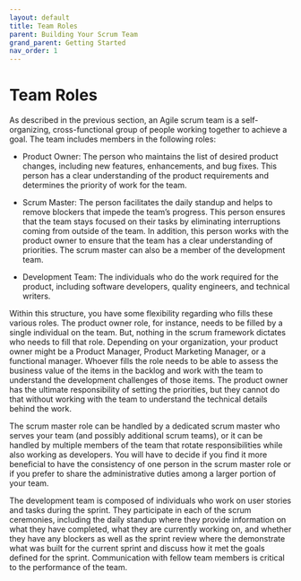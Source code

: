 ```yaml
---
layout: default
title: Team Roles
parent: Building Your Scrum Team
grand_parent: Getting Started
nav_order: 1
---
```


# Team Roles

As described in the previous section, an Agile scrum team is a self-organizing, cross-functional group of people working together to achieve a goal. 
The team includes members in the following roles:

*	Product Owner: The person who maintains the list of desired product changes, including new features, enhancements, and bug fixes. 
This person has a clear understanding of the product requirements and determines the priority of work for the team.

*	Scrum Master: The person facilitates the daily standup and helps to remove blockers that impede the team’s progress. This person ensures that the 
team stays focused on their tasks by eliminating interruptions coming from outside of the team. In addition, this person works with the product 
owner to ensure that the team has a clear understanding of priorities. The scrum master can also be a member of the development team.

*	Development Team: The individuals who do the work required for the product, including software developers, quality engineers, and technical writers.

Within this structure, you have some flexibility regarding who fills these various roles. The product owner role, for instance, needs to be filled by a 
single individual on the team. But, nothing in the scrum framework dictates who needs to fill that role. Depending on your organization, your product 
owner might be a Product Manager, Product Marketing Manager, or a functional manager. Whoever fills the role needs to be able to assess the business 
value of the items in the backlog and work with the team to understand the development challenges of those items. The product owner has the ultimate 
responsibility of setting the priorities, but they cannot do that without working with the team to understand the technical details behind the work. 

The scrum master role can be handled by a dedicated scrum master who serves your team (and possibly additional scrum teams), or it can be handled by 
multiple members of the team that rotate responsibilities while also working as developers. You will have to decide if you find it more beneficial to 
have the consistency of one person in the scrum master role or if you prefer to share the administrative duties among a larger portion of your team.

The development team is composed of individuals who work on user stories and tasks during the sprint. They participate in each of the scrum ceremonies, 
including the daily standup where they provide information on what they have completed, what they are currently working on, and whether they have any 
blockers as well as the sprint review where the demonstrate what was built for the current sprint and discuss how it met the goals defined for the sprint. 
Communication with fellow team members is critical to the performance of the team. 
